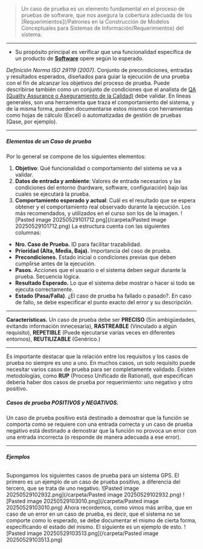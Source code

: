 > Un caso de prueba es un elemento fundamental en el proceso de pruebas de software, que nos asegura la cobertura adecuada de los [Requerimientos](/Patrones en la Construcción de Modelos Conceptuales para Sistemas de Información/Requerimientos) del sistema.
****
- Su propósito principal es verificar que una funcionalidad específica de un producto de **[Software](/carpeta/Software)** opere según lo esperado.

*Definición Norma ISO 29119 (2007)*. Conjunto de precondiciones, entradas y resultados esperados, diseñados para guiar la ejecución de una prueba con el fin de alcanzar los objetivos del proceso de prueba.
Puede describirse también como un conjunto de condiciones que el analista de [QA (Quality Assurance o Aseguramiento de la Calidad)](/carpeta/QA (Quality Assurance o Aseguramiento de la Calidad)) debe validar.
En lineas generales, son una herramienta que traza el comportamiento del sistema, y de la misma forma, pueden documentarse estos mismos con herramientas como hojas de cálculo (Excel) o automatizadas de gestión de pruebas (Qase, por ejemplo).
****
##### ****Elementos de un Caso de prueba****
Por lo general se compone de los siguientes elementos:
1. **Objetivo**: Qué funcionalidad o comportamiento del sistema se va a validar. 
2. **Datos de entrada y ambiente**: Valores de entrada necesarios y las condiciones del entorno (hardware, software, configuración) bajo las cuales se ejecutará la prueba. 
3. **Comportamiento esperado y actual**: Cuál es el resultado que se espera obtener y el comportamiento real observado durante la ejecución.
Los más recomendados, y utilizados en el curso son los de la imagen.
![Pasted image 20250529101712.png](/carpeta/Pasted image 20250529101712.png)
La estructura cuenta con las siguientes columnas:
- **Nro. Caso de Prueba.** ID para facilitar trazabilidad.
- **Prioridad (Alta, Media, Baja).** Importancia del caso de prueba.
- **Precondiciones.** Estado inicial o condiciones previas que deben cumplirse antes de la ejecución.
- **Pasos.** Acciones que el usuario o el sistema deben seguir durante la prueba. Secuencia lógica.
- **Resultado Esperado.** Lo que el sistema debe mostrar o hacer si todo se ejecuta correctamente.
- **Estado (Pasa/Falla)**. ¿El caso de prueba ha fallado o pasado?. En caso de fallo, se debe especificar el punto exacto del error y su descripción.
****
**Características.** Un caso de prueba debe ser **PRECISO** (Sin ambigüedades, evitando información innecesaria), **RASTREABLE** (Vinculado a algún requisito), **REPETIBLE** (Puede ejecutarse varias veces en diferentes entornos), **REUTILIZABLE** (Genérico.) 
****
Es importante destacar que la relación entre los requisitos y los casos de prueba no siempre es uno a uno. En muchos casos, un solo requisito puede necesitar varios casos de prueba para ser completamente validado. Existen metodologías, como **RUP** (Proceso Unificado de Rational), que especifican debería haber dos casos de prueba por requerimiento: uno negativo y otro positivo.
##### ****Casos de prueba POSITIVOS y NEGATIVOS.****
Un caso de prueba positivo está destinado a demostrar que la función se comporta como se requiere con una entrada correcta y un caso de prueba negativo está destinado a demostrar que la función no provoca un error con una entrada incorrecta (o responde de manera adecuada a ese error).
****
###### ****Ejemplos****
Supongamos los siguientes casos de prueba para un sistema GPS. El primero es un ejemplo de un caso de prueba positivo, a diferencia del tercero, que se trata de uno negativo.
![Pasted image 20250529102932.png](/carpeta/Pasted image 20250529102932.png)
![Pasted image 20250529103010.png](/carpeta/Pasted image 20250529103010.png)
Ahora recordemos, como vimos más arriba, que en caso de un error en un caso de prueba, es decir, que el sistema no se comporte como lo esperado, se debe documentar el mismo de cierta forma, especificando el estado del mismo. El siguiente es un ejemplo de esto.
![Pasted image 20250529103513.png](/carpeta/Pasted image 20250529103513.png)